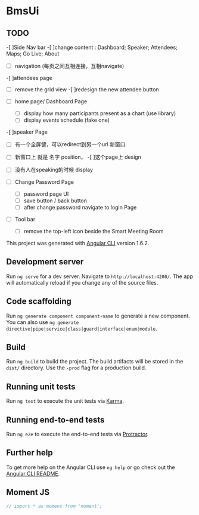 # BmsUi

## TODO
-[ ]Side Nav bar
  -[ ]change content : Dashboard; Speaker; Attendees; Maps; Go Live; About
  -[ ] navigation (每页之间互相连接，互相navigate)

-[ ]attendees page
  -[ ] remove the grid view
  -[ ]redesign the new attendee button

-[ ] home page/ Dashboard Page
  -[ ] display how many participants present as a chart (use library)
  -[ ] display events schedule (fake one)
  
-[ ]speaker Page
  -[ ] 有一个全屏健，可以redirect到另一个url 新窗口
  -[ ] 新窗口上 就是 名字 position，
  -[ ]这个page上 design
  -[ ] 没有人在speaking的时候 display

-[ ] Change Password Page
  -[ ] password page UI
  -[ ] save button / back button
  -[ ] after change password navigate to login Page

-[ ] Tool bar
  -[ ] remove the top-left icon beside the Smart Meeting Room









This project was generated with [Angular CLI](https://github.com/angular/angular-cli) version 1.6.2.

## Development server

Run `ng serve` for a dev server. Navigate to `http://localhost:4200/`. The app will automatically reload if you change any of the source files.

## Code scaffolding

Run `ng generate component component-name` to generate a new component. You can also use `ng generate directive|pipe|service|class|guard|interface|enum|module`.

## Build

Run `ng build` to build the project. The build artifacts will be stored in the `dist/` directory. Use the `-prod` flag for a production build.

## Running unit tests

Run `ng test` to execute the unit tests via [Karma](https://karma-runner.github.io).

## Running end-to-end tests

Run `ng e2e` to execute the end-to-end tests via [Protractor](http://www.protractortest.org/).

## Further help

To get more help on the Angular CLI use `ng help` or go check out the [Angular CLI README](https://github.com/angular/angular-cli/blob/master/README.md).

## Moment JS
```javascript
// import * as moment from 'moment';
```
